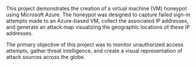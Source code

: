 This project demonstrates the creation of a virtual machine (VM) honeypot using Microsoft Azure. The honeypot was designed to capture failed sign-in attempts made to an Azure-based VM, collect the associated IP addresses, and generate an attack map visualizing the geographic locations of these IP addresses.

The primary objective of this project was to monitor unauthorized access attempts, gather threat intelligence, and create a visual representation of attack sources across the globe.
